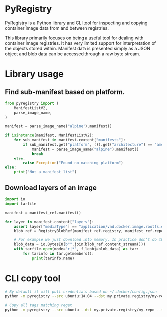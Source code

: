 # PyRegistry

PyRegistry is a Python library and CLI tool for inspecting and copying container image data
from and between registries.

This library primarily focuses on being a useful tool for dealing with container image
registries. It has very limited support for interpretation of the objects stored within.
Manifest data is presented simply as a JSON object and blob data can be accessed through
a raw byte stream.

# Library usage

## Find sub-manifest based on platform.
```python
from pyregistry import (
    ManifestListV2,
    parse_image_name,
)

manifest = parse_image_name("alpine").manifest()

if isinstance(manifest, ManifestListV2):
    for sub_manifest in manifest.content["manifests"]:
        if sub_manifest.get("platform", ()).get("architecture") == "amd64":
            manifest = parse_image_name("alpine").manifest()
            break
    else:
        raise Exception("Found no matching platform")
else:
    print("Not a manifest list")
```

## Download layers of an image

```python
import io
import tarfile

manifest = manifest_ref.manifest()

for layer in manifest.content["layers"]:
    assert layer["mediaType"] == "application/vnd.docker.image.rootfs.diff.tar.gzip"
    blob_ref = RegistryBlobRef(manifest_ref.registry, manifest_ref.repo, layer["digest"])

    # For example we just download into memory. In practice don't do this.
    blob_data = io.BytesIO(b"".join(blob_ref.content_stream()))
    with tarfile.open(mode="r|*", fileobj=blob_data) as tar:
        for tarinfo in tar.getmembers():
            print(tarinfo.name)
```

# CLI copy tool

```sh
# By default it will pull credentials based on ~/.docker/config.json 
python -m pyregistry --src ubuntu:18.04 --dst my.private.registry/my-repo:my-tag
```

```sh
# Copy all tags matching regex
python -m pyregistry --src ubuntu --dst my.private.registry/my-repo --tag-pattern '18\..*'
